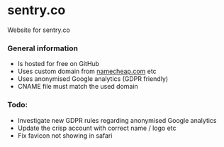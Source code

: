 # sentry.co
Website for sentry.co

### General information
- Is hosted for free on GitHub
- Uses custom domain from [namecheap.com](namecheap.com) etc
- Uses anonymised Google analytics (GDPR friendly)
- CNAME file must match the used domain

### Todo:
- Investigate new GDPR rules regarding anonymised Google analytics
- Update the crisp account with correct name / logo etc
- Fix favicon not showing in safari
